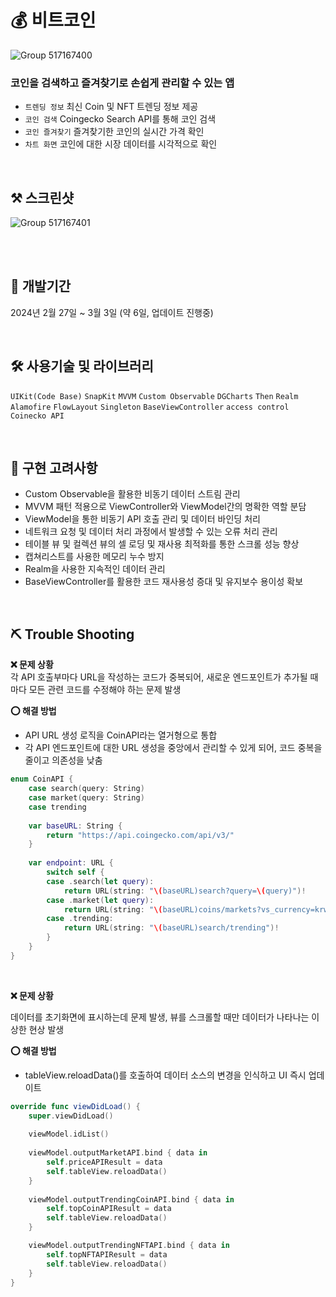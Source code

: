 # 💰 비트코인
<picture>![Group 517167400](https://github.com/jieun0330/CoingeckoAPIStudy/assets/42729069/57a5f60e-4208-4739-a4db-a9d6eb851319)</picture>

### 코인을 검색하고 즐겨찾기로 손쉽게 관리할 수 있는 앱
* `트렌딩 정보` 최신 Coin 및 NFT 트렌딩 정보 제공
* `코인 검색` Coingecko Search API를 통해 코인 검색
* `코인 즐겨찾기` 즐겨찾기한 코인의 실시간 가격 확인
* `차트 화면` 코인에 대한 시장 데이터를 시각적으로 확인

<br/>

## ⚒️ 스크린샷
<picture>![Group 517167401](https://github.com/jieun0330/CoingeckoAPIStudy/assets/42729069/3c0b99cf-fe97-41ac-bd2f-b8879c51b96c)</picture>


<br/>



<br/>

## 🔨 개발기간
2024년 2월 27일 ~ 3월 3일 (약 6일, 업데이트 진행중)

<br/>


## 🛠️ 사용기술 및 라이브러리
`UIKit(Code Base)` `SnapKit` `MVVM` `Custom Observable` `DGCharts` `Then` `Realm` `Alamofire` `FlowLayout` `Singleton` `BaseViewController` `access control` `Coinecko API`

<br/>

## 🔧 구현 고려사항
- Custom Observable을 활용한 비동기 데이터 스트림 관리
- MVVM 패턴 적용으로 ViewController와 ViewModel간의 명확한 역할 분담
- ViewModel을 통한 비동기 API 호출 관리 및 데이터 바인딩 처리
- 네트워크 요청 및 데이터 처리 과정에서 발생할 수 있는 오류 처리 관리
- 테이블 뷰 및 컬렉션 뷰의 셀 로딩 및 재사용 최적화를 통한 스크롤 성능 향상
- 캡쳐리스트를 사용한 메모리 누수 방지
- Realm을 사용한 지속적인 데이터 관리
- BaseViewController를 활용한 코드 재사용성 증대 및 유지보수 용이성 확보


<br/>



## ⛏️ Trouble Shooting


**❌ 문제 상황**
<br/>
각 API 호출부마다 URL을 작성하는 코드가 중복되어, 새로운 엔드포인트가 추가될 때마다 모든 관련 코드를 수정해야 하는 문제 발생

**⭕️ 해결 방법**
- API URL 생성 로직을 CoinAPI라는 열거형으로 통합
- 각 API 엔드포인트에 대한 URL 생성을 중앙에서 관리할 수 있게 되어, 코드 중복을 줄이고 의존성을 낮춤





```swift
enum CoinAPI {
    case search(query: String)
    case market(query: String)
    case trending
    
    var baseURL: String {
        return "https://api.coingecko.com/api/v3/"
    }
    
    var endpoint: URL {
        switch self {
        case .search(let query):
            return URL(string: "\(baseURL)search?query=\(query)")!
        case .market(let query):
            return URL(string: "\(baseURL)coins/markets?vs_currency=krw&ids=\(query)&sparkline=true")!
        case .trending:
            return URL(string: "\(baseURL)search/trending")!
        }
    }
}
```

<br/>



**❌ 문제 상황**
<br/>

데이터를 초기화면에 표시하는데 문제 발생, 뷰를 스크롤할 때만 데이터가 나타나는 이상한 현상 발생

**⭕️ 해결 방법**
- tableView.reloadData()를 호출하여 데이터 소스의 변경을 인식하고 UI 즉시 업데이트


```swift
override func viewDidLoad() {
    super.viewDidLoad()
    
    viewModel.idList()
    
    viewModel.outputMarketAPI.bind { data in
        self.priceAPIResult = data
        self.tableView.reloadData()
    }
    
    viewModel.outputTrendingCoinAPI.bind { data in
        self.topCoinAPIResult = data
        self.tableView.reloadData()
    }

    viewModel.outputTrendingNFTAPI.bind { data in
        self.topNFTAPIResult = data
        self.tableView.reloadData()
    }
}
```
